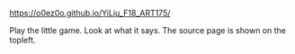https://o0ez0o.github.io/YiLiu_F18_ART175/

Play the little game. Look at what it says. The source page is shown on the topleft.
